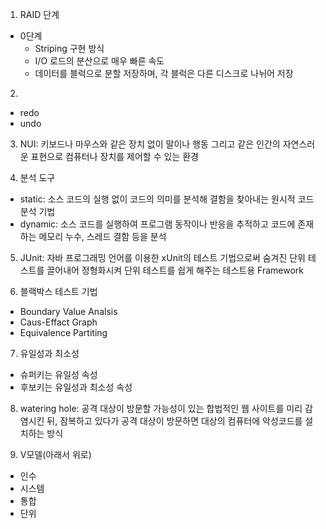 1. RAID 단계

- 0단계
    - Striping 구현 방식
    - I/O 로드의 분산으로 매우 빠른 속도
    - 데이터를 블럭으로 분할 저장하며, 각 블럭은 다른 디스크로 나뉘어 저장

2.

- redo
- undo

3. NUI: 키보드나 마우스와 같은 장치 없이 말이나 행동 그리고 같은 인간의 자연스러운 표현으로 컴퓨터나 장치를 제어할 수 있는 환경

4. 분석 도구

- static: 소스 코드의 실행 없이 코드의 의미를 분석해 결함을 찾아내는 원시적 코드 분석 기법
- dynamic: 소스 코드를 실행하여 프로그램 동작이나 반응을 추적하고 코드에 존재하는 메모리 누수, 스레드 결함 등을 분석

5. JUnit: 자바 프로그래밍 언어를 이용한 xUnit의 테스트 기법으로써 숨겨진 단위 테스트를 끌어내어 정형화시켜 단위 테스트를 쉽게 해주는 테스트용 Framework

6. 블랙박스 테스트 기법

- Boundary Value Analsis
- Caus-Effact Graph
- Equivalence Partiting

7. 유일성과 최소성

- 슈퍼키는 유일성 속성
- 후보키는 유일성과 최소성 속성

8. watering hole: 공격 대상이 방문할 가능성이 있는 합법적인 웹 사이트를 미리 감염시킨 뒤, 잠복하고 있다가 공격 대상이 방문하면 대상의 컴퓨터에 악성코드를 설치하는 방식

9. V모델(아래서 위로)

- 인수
- 시스템
- 통합
- 단위
